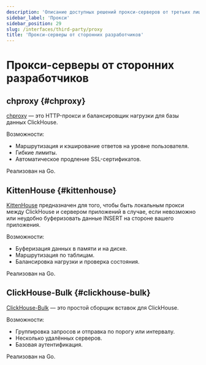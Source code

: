 ```yaml
---
description: 'Описание доступных решений прокси-серверов от третьих лиц для ClickHouse'
sidebar_label: 'Прокси'
sidebar_position: 29
slug: /interfaces/third-party/proxy
title: 'Прокси-серверы от сторонних разработчиков'
---
```



# Прокси-серверы от сторонних разработчиков

## chproxy {#chproxy}

[chproxy](https://github.com/Vertamedia/chproxy) — это HTTP-прокси и балансировщик нагрузки для базы данных ClickHouse.

Возможности:

- Маршрутизация и кэширование ответов на уровне пользователя.
- Гибкие лимиты.
- Автоматическое продление SSL-сертификатов.

Реализован на Go.

## KittenHouse {#kittenhouse}

[KittenHouse](https://github.com/VKCOM/kittenhouse) предназначен для того, чтобы быть локальным прокси между ClickHouse и сервером приложений в случае, если невозможно или неудобно буферизовать данные INSERT на стороне вашего приложения.

Возможности:

- Буферизация данных в памяти и на диске.
- Маршрутизация по таблицам.
- Балансировка нагрузки и проверка состояния.

Реализован на Go.

## ClickHouse-Bulk {#clickhouse-bulk}

[ClickHouse-Bulk](https://github.com/nikepan/clickhouse-bulk) — это простой сборщик вставок для ClickHouse.

Возможности:

- Группировка запросов и отправка по порогу или интервалу.
- Несколько удалённых серверов.
- Базовая аутентификация.

Реализован на Go.

